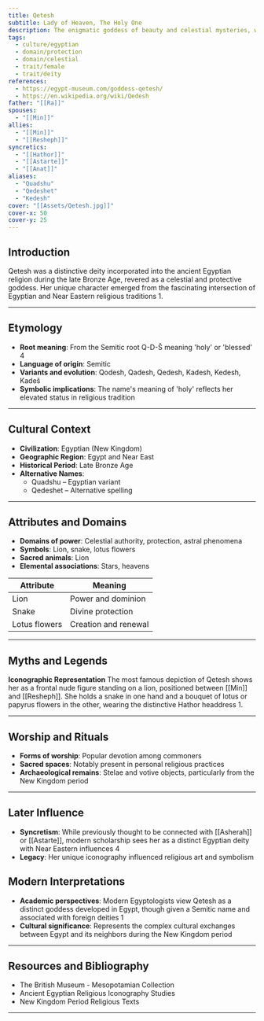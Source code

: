 ```yaml
---
title: Qetesh
subtitle: Lady of Heaven, The Holy One
description: The enigmatic goddess of beauty and celestial mysteries, whose sacred presence bridged Egyptian and Near Eastern traditions
tags:
  - culture/egyptian
  - domain/protection
  - domain/celestial
  - trait/female
  - trait/deity
references:
  - https://egypt-museum.com/goddess-qetesh/
  - https://en.wikipedia.org/wiki/Qedesh
father: "[[Ra]]"
spouses:
  - "[[Min]]"
allies:
  - "[[Min]]"
  - "[[Resheph]]"
syncretics:
  - "[[Hathor]]"
  - "[[Astarte]]"
  - "[[Anat]]"
aliases:
  - "Quadshu"
  - "Qedeshet"
  - "Kedesh"
cover: "[[Assets/Qetesh.jpg]]"
cover-x: 50
cover-y: 25
---
```

## Introduction
Qetesh was a distinctive deity incorporated into the ancient Egyptian religion during the late Bronze Age, revered as a celestial and protective goddess. Her unique character emerged from the fascinating intersection of Egyptian and Near Eastern religious traditions <mcreference link="https://egypt-museum.com/goddess-qetesh/" index="1">1</mcreference>.

---

## Etymology

- **Root meaning**: From the Semitic root Q-D-Š meaning 'holy' or 'blessed' <mcreference link="https://en.wikipedia.org/wiki/Qedesh" index="4">4</mcreference>
- **Language of origin**: Semitic
- **Variants and evolution**: Qodesh, Qadesh, Qedesh, Kadesh, Kedesh, Kadeš
- **Symbolic implications**: The name's meaning of 'holy' reflects her elevated status in religious tradition

---

## Cultural Context

- **Civilization**: Egyptian (New Kingdom)
- **Geographic Region**: Egypt and Near East
- **Historical Period**: Late Bronze Age
- **Alternative Names**:
  - Quadshu – Egyptian variant
  - Qedeshet – Alternative spelling

---

## Attributes and Domains

- **Domains of power**: Celestial authority, protection, astral phenomena
- **Symbols**: Lion, snake, lotus flowers
- **Sacred animals**: Lion
- **Elemental associations**: Stars, heavens

| Attribute | Meaning |
|-----------|----------|
| Lion | Power and dominion |
| Snake | Divine protection |
| Lotus flowers | Creation and renewal |

---

## Myths and Legends

**Iconographic Representation**
The most famous depiction of Qetesh shows her as a frontal nude figure standing on a lion, positioned between [[Min]] and [[Resheph]]. She holds a snake in one hand and a bouquet of lotus or papyrus flowers in the other, wearing the distinctive Hathor headdress <mcreference link="https://egypt-museum.com/goddess-qetesh/" index="1">1</mcreference>.

---

## Worship and Rituals

- **Forms of worship**: Popular devotion among commoners
- **Sacred spaces**: Notably present in personal religious practices
- **Archaeological remains**: Stelae and votive objects, particularly from the New Kingdom period

---

## Later Influence

- **Syncretism**: While previously thought to be connected with [[Asherah]] or [[Astarte]], modern scholarship sees her as a distinct Egyptian deity with Near Eastern influences <mcreference link="https://en.wikipedia.org/wiki/Qedesh" index="4">4</mcreference>
- **Legacy**: Her unique iconography influenced religious art and symbolism

## Modern Interpretations

- **Academic perspectives**: Modern Egyptologists view Qetesh as a distinct goddess developed in Egypt, though given a Semitic name and associated with foreign deities <mcreference link="https://egypt-museum.com/goddess-qetesh/" index="1">1</mcreference>
- **Cultural significance**: Represents the complex cultural exchanges between Egypt and its neighbors during the New Kingdom period

---

## Resources and Bibliography

- The British Museum - Mesopotamian Collection
- Ancient Egyptian Religious Iconography Studies
- New Kingdom Period Religious Texts

---